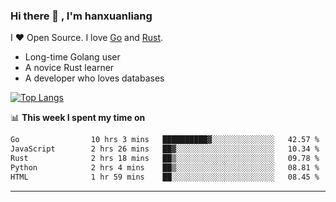 ### Hi there 👋 , I'm hanxuanliang

<!--
**hanxuanliang/hanxuanliang** is a ✨ _special_ ✨ repository because its `README.md` (this file) appears on your GitHub profile.

Here are some ideas to get you started:

- 🔭 I’m currently working on ...
- 🌱 I’m currently learning ...
- 👯 I’m looking to collaborate on ...
- 🤔 I’m looking for help with ...
- 💬 Ask me about ...
- 📫 How to reach me: ...
- 😄 Pronouns: ...
- ⚡ Fun fact: ...
-->
I ❤ Open Source. I love [Go](https://golang.org) and [Rust](https://www.rust-lang.org/zh-CN/).

* Long-time Golang user
* A novice Rust learner
* A developer who loves databases

[![Top Langs](https://github-readme-stats.vercel.app/api?username=hanxuanliang&show_icons=true&count_private=true&line_height=40)](https://github.com/anuraghazra/github-readme-stats)

📊 **This week I spent my time on**
<!--START_SECTION:waka-->

```txt
Go                10 hrs 3 mins   ██████████▓░░░░░░░░░░░░░░   42.57 %
JavaScript        2 hrs 26 mins   ██▓░░░░░░░░░░░░░░░░░░░░░░   10.34 %
Rust              2 hrs 18 mins   ██▒░░░░░░░░░░░░░░░░░░░░░░   09.78 %
Python            2 hrs 4 mins    ██▒░░░░░░░░░░░░░░░░░░░░░░   08.81 %
HTML              1 hr 59 mins    ██░░░░░░░░░░░░░░░░░░░░░░░   08.45 %
```

<!--END_SECTION:waka-->

***

